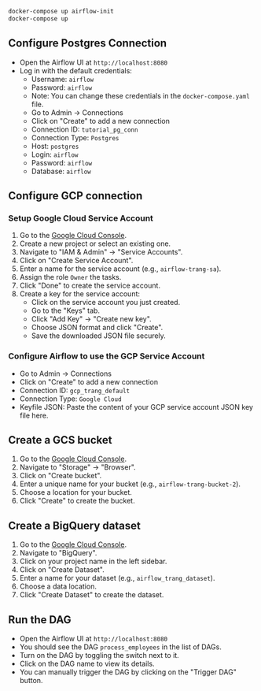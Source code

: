 ```bash
docker-compose up airflow-init
docker-compose up
```

## Configure Postgres Connection
- Open the Airflow UI at `http://localhost:8080`
- Log in with the default credentials:
  - Username: `airflow`
  - Password: `airflow`
  - Note: You can change these credentials in the `docker-compose.yaml` file.
  - Go to Admin -> Connections
  - Click on "Create" to add a new connection
  - Connection ID: `tutorial_pg_conn`
  - Connection Type: `Postgres`
  - Host: `postgres`
  - Login: `airflow`
  - Password: `airflow`
  - Database: `airflow`

## Configure GCP connection
### Setup Google Cloud Service Account
1. Go to the [Google Cloud Console](https://console.cloud.google.com/).
2. Create a new project or select an existing one.
3. Navigate to "IAM & Admin" -> "Service Accounts".
4. Click on "Create Service Account".
5. Enter a name for the service account (e.g., `airflow-trang-sa`).
6. Assign the role `Owner` the tasks.
7. Click "Done" to create the service account.
8. Create a key for the service account:
   - Click on the service account you just created.
   - Go to the "Keys" tab.
   - Click "Add Key" -> "Create new key".
   - Choose JSON format and click "Create".
   - Save the downloaded JSON file securely.

### Configure Airflow to use the GCP Service Account
- Go to Admin -> Connections
- Click on "Create" to add a new connection
- Connection ID: `gcp_trang_default`
- Connection Type: `Google Cloud`
- Keyfile JSON: Paste the content of your GCP service account JSON key file here.

## Create a GCS bucket
1. Go to the [Google Cloud Console](https://console.cloud.google.com/).
2. Navigate to "Storage" -> "Browser".
3. Click on "Create bucket".
4. Enter a unique name for your bucket (e.g., `airflow-trang-bucket-2`).
5. Choose a location for your bucket.
6. Click "Create" to create the bucket.


## Create a BigQuery dataset
1. Go to the [Google Cloud Console](https://console.cloud.google.com/).
2. Navigate to "BigQuery".
3. Click on your project name in the left sidebar.
4. Click on "Create Dataset".
5. Enter a name for your dataset (e.g., `airflow_trang_dataset`).
6. Choose a data location.
7. Click "Create Dataset" to create the dataset.

## Run the DAG
- Open the Airflow UI at `http://localhost:8080`
- You should see the DAG `process_employees` in the list of DAGs.
- Turn on the DAG by toggling the switch next to it.
- Click on the DAG name to view its details.
- You can manually trigger the DAG by clicking on the "Trigger DAG" button.